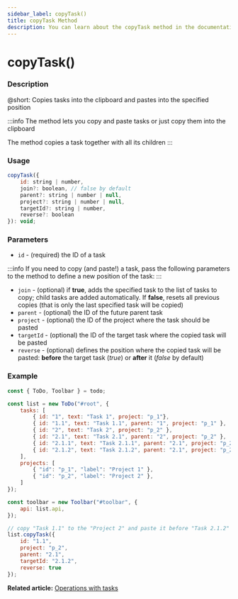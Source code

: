 ```yaml
---
sidebar_label: copyTask()
title: copyTask Method
description: You can learn about the copyTask method in the documentation of the DHTMLX JavaScript To Do List library. Browse developer guides and API reference, try out code examples and live demos, and download a free 30-day evaluation version of DHTMLX To Do List.
---
```


# copyTask()

### Description

@short: Copies tasks into the clipboard and pastes into the specified position

:::info
The method lets you copy and paste tasks or just copy them into the clipboard
 
The method copies a task together with all its children
:::

### Usage

~~~js
copyTask({
    id: string | number,
    join?: boolean, // false by default
    parent?: string | number | null,
    project?: string | number | null,
    targetId?: string | number,
    reverse?: boolean
}): void;
~~~

### Parameters

- `id` - (required) the ID of a task

:::info
If you need to copy (and paste!) a task, pass the following parameters to the method to define a new position of the task:
:::

- `join` - (optional) if **true**, adds the specified task to the list of tasks to copy; child tasks are added automatically. If **false**, resets all previous copies (that is only the last specified task will be copied)
- `parent` - (optional) the ID of the future parent task
- `project` - (optional) the ID of the project where the task should be pasted
- `targetId` - (optional) the ID of the target task where the copied task will be pasted
- `reverse` - (optional) defines the position where the copied task will be pasted: **before** the target task (*true*) or **after** it (*false* by default)

### Example

~~~js {23-29}
const { ToDo, Toolbar } = todo;

const list = new ToDo("#root", {
	tasks: [
        { id: "1", text: "Task 1", project: "p_1"},
		{ id: "1.1", text: "Task 1.1", parent: "1", project: "p_1" },
        { id: "2", text: "Task 2", project: "p_2" },
        { id: "2.1", text: "Task 2.1", parent: "2", project: "p_2" },
		{ id: "2.1.1", text: "Task 2.1.1", parent: "2.1", project: "p_2" },
		{ id: "2.1.2", text: "Task 2.1.2", parent: "2.1", project: "p_2" },
    ],
    projects: [
        { "id": "p_1", "label": "Project 1" },
        { "id": "p_2", "label": "Project 2" },
    ]
});

const toolbar = new Toolbar("#toolbar", {
	api: list.api,
});

// copy "Task 1.1" to the "Project 2" and paste it before "Task 2.1.2"
list.copyTask({ 
    id: "1.1",
    project: "p_2",
    parent: "2.1",
    targetId: "2.1.2",
    reverse: true
});
~~~

**Related article:** [Operations with tasks](guides/task_operations.md)